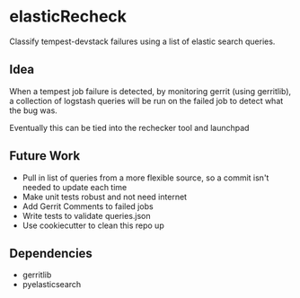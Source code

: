 elasticRecheck
==============

Classify tempest-devstack failures using a list of elastic search queries.

Idea
----
When a tempest job failure is detected, by monitoring gerrit (using gerritlib), a collection of logstash queries will be run on the failed job to detect what the bug was.

Eventually this can be tied into the rechecker tool and launchpad

Future Work
------------
- Pull in list of queries from a more flexible source, so a commit isn't needed to update each time
- Make unit tests robust and not need internet
- Add Gerrit Comments to failed jobs
- Write tests to validate queries.json
- Use cookiecutter to clean this repo up

Dependencies
------------
- gerritlib
- pyelasticsearch
